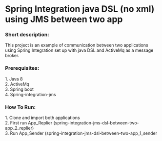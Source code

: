 <h1>Spring Integration java DSL (no xml) using JMS between two app</h>
<br>
<h3>Short description:</h3>
This project is an example of communication between two applications using Spring Integration set up with java DSL and ActiveMq as a message broker.<br>
<h3>Prerequisites:</h3>
1. Java 8<br>
2. ActiveMq<br>
3. Spring boot<br>
4. Spring-integration-jms<br>
<h3>How To Run:</h3>
1. Clone and import both applications <br>
2. First run App_Replier (spring-integration-jms-dsl-between-two-app_2_replier)<br>
3. Run App_Sender (spring-integration-jms-dsl-between-two-app_1_sender<br>

